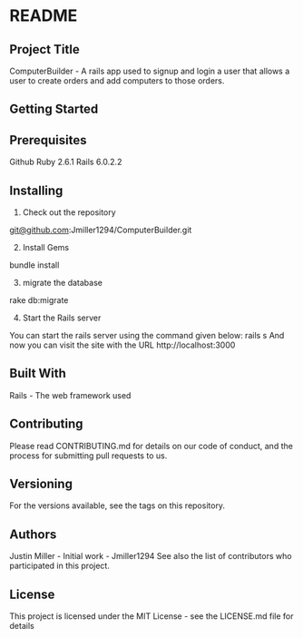 # README

## Project Title

ComputerBuilder - A rails app used to signup and login a user that allows a user to create orders and add computers to those orders.

## Getting Started


## Prerequisites

Github
Ruby 2.6.1
Rails 6.0.2.2


## Installing
1. Check out the repository

git@github.com:Jmiller1294/ComputerBuilder.git

2. Install Gems

bundle install

3. migrate the database

rake db:migrate

4. Start the Rails server

You can start the rails server using the command given below:
rails s
And now you can visit the site with the URL http://localhost:3000


## Built With
Rails - The web framework used

## Contributing
Please read CONTRIBUTING.md for details on our code of conduct, and the process for submitting pull requests to us.

## Versioning
For the versions available, see the tags on this repository.

## Authors
Justin Miller - Initial work - Jmiller1294
See also the list of contributors who participated in this project.

## License
This project is licensed under the MIT License - see the LICENSE.md file for details
